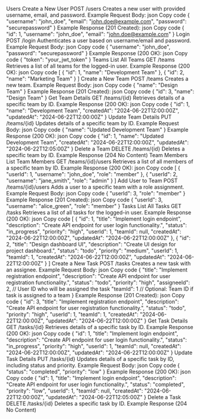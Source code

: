 Users
Create a New User
POST /users
Creates a new user with provided username, email, and password.
Example Request Body:
json
Copy code
{
  "username": "john_doe",
  "email": "john.doe@example.com",
  "password": "securepassword"
}
Example Response (201 Created):
json
Copy code
{
  "id": 1,
  "username": "john_doe",
  "email": "john.doe@example.com"
}
Login
POST /login
Authenticates a user based on username/email and password.
Example Request Body:
json
Copy code
{
  "username": "john_doe",
  "password": "securepassword"
}
Example Response (200 OK):
json
Copy code
{
  "token": "your_jwt_token"
}
Teams
List All Teams
GET /teams
Retrieves a list of all teams for the logged-in user.
Example Response (200 OK):
json
Copy code
[
  {
    "id": 1,
    "name": "Development Team"
  },
  {
    "id": 2,
    "name": "Marketing Team"
  }
]
Create a New Team
POST /teams
Creates a new team.
Example Request Body:
json
Copy code
{
  "name": "Design Team"
}
Example Response (201 Created):
json
Copy code
{
  "id": 3,
  "name": "Design Team"
}
Get Team Details
GET /teams/{id}
Retrieves details of a specific team by ID.
Example Response (200 OK):
json
Copy code
{
  "id": 1,
  "name": "Development Team",
  "createdAt": "2024-06-22T12:00:00Z",
  "updatedAt": "2024-06-22T12:00:00Z"
}
Update Team Details
PUT /teams/{id}
Updates details of a specific team by ID.
Example Request Body:
json
Copy code
{
  "name": "Updated Development Team"
}
Example Response (200 OK):
json
Copy code
{
  "id": 1,
  "name": "Updated Development Team",
  "createdAt": "2024-06-22T12:00:00Z",
  "updatedAt": "2024-06-22T12:05:00Z"
}
Delete a Team
DELETE /teams/{id}
Deletes a specific team by ID.
Example Response (204 No Content)
Team Members
List Team Members
GET /teams/{id}/users
Retrieves a list of all members of a specific team by ID.
Example Response (200 OK):
json
Copy code
[
  {
    "userId": 1,
    "username": "john_doe",
    "role": "member"
  },
  {
    "userId": 2,
    "username": "jane_smith",
    "role": "admin"
  }
]
Add User to Team
POST /teams/{id}/users
Adds a user to a specific team with a role assignment.
Example Request Body:
json
Copy code
{
  "userId": 3,
  "role": "member"
}
Example Response (201 Created):
json
Copy code
{
  "userId": 3,
  "username": "alice_green",
  "role": "member"
}
Tasks
List All Tasks
GET /tasks
Retrieves a list of all tasks for the logged-in user.
Example Response (200 OK):
json
Copy code
[
  {
    "id": 1,
    "title": "Implement login endpoint",
    "description": "Create API endpoint for user login functionality.",
    "status": "in_progress",
    "priority": "high",
    "userId": 1,
    "teamId": null,
    "createdAt": "2024-06-22T12:00:00Z",
    "updatedAt": "2024-06-22T12:00:00Z"
  },
  {
    "id": 2,
    "title": "Design dashboard UI",
    "description": "Create UI design for project dashboard.",
    "status": "todo",
    "priority": "medium",
    "userId": 1,
    "teamId": 1,
    "createdAt": "2024-06-22T12:00:00Z",
    "updatedAt": "2024-06-22T12:00:00Z"
  }
]
Create a New Task
POST /tasks
Creates a new task with an assignee.
Example Request Body:
json
Copy code
{
  "title": "Implement registration endpoint",
  "description": "Create API endpoint for user registration functionality.",
  "status": "todo",
  "priority": "high",
  "assigneeId": 2,  // User ID who will be assigned the task
  "teamId": 1        // Optional: Team ID if task is assigned to a team
}
Example Response (201 Created):
json
Copy code
{
  "id": 3,
  "title": "Implement registration endpoint",
  "description": "Create API endpoint for user registration functionality.",
  "status": "todo",
  "priority": "high",
  "userId": 1,
  "teamId": 1,
  "createdAt": "2024-06-22T12:00:00Z",
  "updatedAt": "2024-06-22T12:00:00Z"
}
Get Task Details
GET /tasks/{id}
Retrieves details of a specific task by ID.
Example Response (200 OK):
json
Copy code
{
  "id": 1,
  "title": "Implement login endpoint",
  "description": "Create API endpoint for user login functionality.",
  "status": "in_progress",
  "priority": "high",
  "userId": 1,
  "teamId": null,
  "createdAt": "2024-06-22T12:00:00Z",
  "updatedAt": "2024-06-22T12:00:00Z"
}
Update Task Details
PUT /tasks/{id}
Updates details of a specific task by ID, including status and priority.
Example Request Body:
json
Copy code
{
  "status": "completed",
  "priority": "low"
}
Example Response (200 OK):
json
Copy code
{
  "id": 1,
  "title": "Implement login endpoint",
  "description": "Create API endpoint for user login functionality.",
  "status": "completed",
  "priority": "low",
  "userId": 1,
  "teamId": null,
  "createdAt": "2024-06-22T12:00:00Z",
  "updatedAt": "2024-06-22T12:05:00Z"
}
Delete a Task
DELETE /tasks/{id}
Deletes a specific task by ID.
Example Response (204 No Content)

